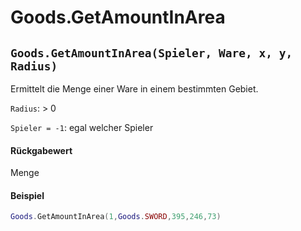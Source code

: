 # Goods.GetAmountInArea

## `Goods.GetAmountInArea(Spieler, Ware, x, y, Radius)`

Ermittelt die Menge einer Ware in einem bestimmten Gebiet.

`Radius`: > 0

`Spieler = -1`: egal welcher Spieler

#### Rückgabewert

Menge

#### Beispiel

```lua
Goods.GetAmountInArea(1,Goods.SWORD,395,246,73)
```
